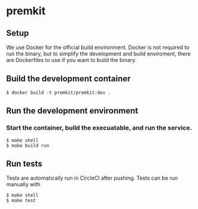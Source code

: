 premkit
=======

## Setup
We use Docker for the official build environment.  Docker is not required to run the binary, but to simplify the development and build enviroment, there are 
Dockerfiles to use if you want to build the binary.

## Build the development container
```shell
$ docker build -t premkit/premkit:dev .
```

## Run the development environment

### Start the container, build the execuatable, and run the service.
```
$ make shell
$ make build run
```

## Run tests
Tests are automatically run in CircleCI after pushing.  Tests can be run manually with
```shell
$ make shell
$ make test
```
